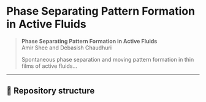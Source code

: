 # Phase Separating Pattern Formation in Active Fluids

> **Phase Separating Pattern Formation in Active Fluids**  
> Amir Shee and Debasish Chaudhuri  
>  
>  
> Spontaneous phase separation and moving pattern formation in thin films of active fluids…

---

## 📂 Repository structure

